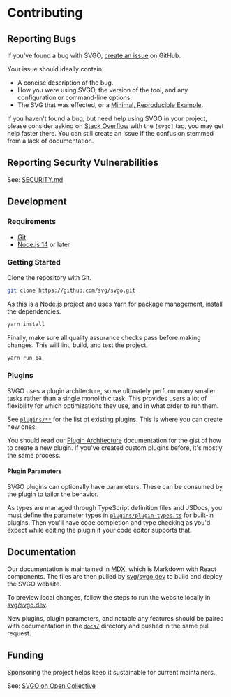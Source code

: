 # Contributing

## Reporting Bugs

If you've found a bug with SVGO, [create an issue](https://github.com/svg/svgo/issues) on GitHub.

Your issue should ideally contain:

* A concise description of the bug.
* How you were using SVGO, the version of the tool, and any configuration or command-line options.
* The SVG that was effected, or a [Minimal, Reproducible Example](https://stackoverflow.com/help/minimal-reproducible-example).

If you haven't found a bug, but need help using SVGO in your project, please consider asking on [Stack Overflow](https://stackoverflow.com/questions/tagged/svgo) with the `[svgo]` tag, you may get help faster there. You can still create an issue if the confusion stemmed from a lack of documentation.

## Reporting Security Vulnerabilities

See: [SECURITY.md](./SECURITY.md)

## Development

### Requirements

* [Git](https://git-scm.com/)
* [Node.js 14](https://nodejs.org/) or later

### Getting Started

Clone the repository with Git.

```sh
git clone https://github.com/svg/svgo.git
```

As this is a Node.js project and uses Yarn for package management, install the dependencies.

```sh
yarn install
```

Finally, make sure all quality assurance checks pass before making changes. This will lint, build, and test the project.

```sh
yarn run qa
```

### Plugins

SVGO uses a plugin architecture, so we ultimately perform many smaller tasks rather than a single monolithic task. This provides users a lot of flexibility for which optimizations they use, and in what order to run them.

See [`plugins/**`](./plugins/) for the list of existing plugins. This is where you can create new ones.

You should read our [Plugin Architecture](https://svgo.dev/docs/plugins-api/) documentation for the gist of how to create a new plugin. If you've created custom plugins before, it's mostly the same process.

#### Plugin Parameters

SVGO plugins can optionally have parameters. These can be consumed by the plugin to tailor the behavior.

As types are managed through TypeScript definition files and JSDocs, you must define the parameter types in [`plugins/plugin-types.ts`](./plugins/plugins-types.ts) for built-in plugins. Then you'll have code completion and type checking as you'd expect while editing the plugin if your code editor supports that.

## Documentation

Our documentation is maintained in [MDX](https://mdxjs.com/), which is Markdown with React components. The files are then pulled by [svg/svgo.dev](https://github.com/svg/svgo.dev) to build and deploy the SVGO website.

To preview local changes, follow the steps to run the website locally in [svg/svgo.dev](https://github.com/svg/svgo.dev).

New plugins, plugin parameters, and notable any features should be paired with documentation in the [`docs/`](./docs/) directory and pushed in the same pull request.

## Funding

Sponsoring the project helps keep it sustainable for current maintainers.

See: [SVGO on Open Collective](https://opencollective.com/svgo)
